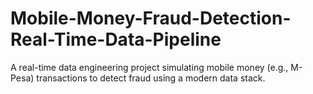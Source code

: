 # Mobile-Money-Fraud-Detection-Real-Time-Data-Pipeline
A real-time data engineering project simulating mobile money (e.g., M-Pesa) transactions to detect fraud using a modern data stack. 
